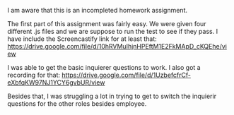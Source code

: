 I am aware that this is an incompleted homework assignment. 

The first part of this assignment was fairly easy. We were given four different .js files and we are suppose to run the test to see if they pass. I have include the Screencastify link for at least that: https://drive.google.com/file/d/10hRVMuIhjnHPEftM1E2FkMApD_cKQEhe/view

I was able to get the basic inquierer questions to work. I also got a recording for that: https://drive.google.com/file/d/1UzbefcfrCf-eXbfqKW97NJ1YCY6gvbUR/view

Besides that, I was struggling a lot in trying to get to switch the inquierir questions for the other roles besides employee.
